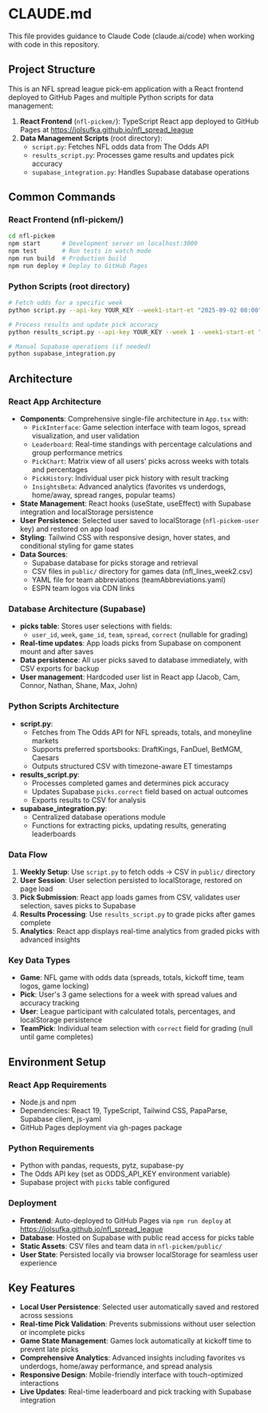 # CLAUDE.md

This file provides guidance to Claude Code (claude.ai/code) when working with code in this repository.

## Project Structure

This is an NFL spread league pick-em application with a React frontend deployed to GitHub Pages and multiple Python scripts for data management:

1. **React Frontend** (`nfl-pickem/`): TypeScript React app deployed to GitHub Pages at https://jolsufka.github.io/nfl_spread_league
2. **Data Management Scripts** (root directory):
   - `script.py`: Fetches NFL odds data from The Odds API
   - `results_script.py`: Processes game results and updates pick accuracy
   - `supabase_integration.py`: Handles Supabase database operations

## Common Commands

### React Frontend (nfl-pickem/)
```bash
cd nfl-pickem
npm start      # Development server on localhost:3000
npm test       # Run tests in watch mode
npm run build  # Production build
npm run deploy # Deploy to GitHub Pages
```

### Python Scripts (root directory)
```bash
# Fetch odds for a specific week
python script.py --api-key YOUR_KEY --week1-start-et "2025-09-02 08:00" --week 2 --csv nfl_lines_week2.csv

# Process results and update pick accuracy
python results_script.py --api-key YOUR_KEY --week 1 --week1-start-et "2025-09-02 08:00"

# Manual Supabase operations (if needed)
python supabase_integration.py
```

## Architecture

### React App Architecture
- **Components**: Comprehensive single-file architecture in `App.tsx` with:
  - `PickInterface`: Game selection interface with team logos, spread visualization, and user validation
  - `Leaderboard`: Real-time standings with percentage calculations and group performance metrics
  - `PickChart`: Matrix view of all users' picks across weeks with totals and percentages
  - `PickHistory`: Individual user pick history with result tracking
  - `InsightsBeta`: Advanced analytics (favorites vs underdogs, home/away, spread ranges, popular teams)
- **State Management**: React hooks (useState, useEffect) with Supabase integration and localStorage persistence
- **User Persistence**: Selected user saved to localStorage (`nfl-pickem-user` key) and restored on app load
- **Styling**: Tailwind CSS with responsive design, hover states, and conditional styling for game states
- **Data Sources**: 
  - Supabase database for picks storage and retrieval
  - CSV files in `public/` directory for games data (nfl_lines_week2.csv)
  - YAML file for team abbreviations (teamAbbreviations.yaml)
  - ESPN team logos via CDN links

### Database Architecture (Supabase)
- **picks table**: Stores user selections with fields:
  - `user_id`, `week`, `game_id`, `team`, `spread`, `correct` (nullable for grading)
- **Real-time updates**: App loads picks from Supabase on component mount and after saves
- **Data persistence**: All user picks saved to database immediately, with CSV exports for backup
- **User management**: Hardcoded user list in React app (Jacob, Cam, Connor, Nathan, Shane, Max, John)

### Python Scripts Architecture
- **script.py**: 
  - Fetches from The Odds API for NFL spreads, totals, and moneyline markets
  - Supports preferred sportsbooks: DraftKings, FanDuel, BetMGM, Caesars
  - Outputs structured CSV with timezone-aware ET timestamps
- **results_script.py**:
  - Processes completed games and determines pick accuracy
  - Updates Supabase `picks.correct` field based on actual outcomes
  - Exports results to CSV for analysis
- **supabase_integration.py**:
  - Centralized database operations module
  - Functions for extracting picks, updating results, generating leaderboards

### Data Flow
1. **Weekly Setup**: Use `script.py` to fetch odds → CSV in `public/` directory
2. **User Session**: User selection persisted to localStorage, restored on page load
3. **Pick Submission**: React app loads games from CSV, validates user selection, saves picks to Supabase
4. **Results Processing**: Use `results_script.py` to grade picks after games complete
5. **Analytics**: React app displays real-time analytics from graded picks with advanced insights

### Key Data Types
- **Game**: NFL game with odds data (spreads, totals, kickoff time, team logos, game locking)
- **Pick**: User's 3 game selections for a week with spread values and accuracy tracking
- **User**: League participant with calculated totals, percentages, and localStorage persistence
- **TeamPick**: Individual team selection with `correct` field for grading (null until game completes)

## Environment Setup

### React App Requirements
- Node.js and npm
- Dependencies: React 19, TypeScript, Tailwind CSS, PapaParse, Supabase client, js-yaml
- GitHub Pages deployment via gh-pages package

### Python Requirements
- Python with pandas, requests, pytz, supabase-py
- The Odds API key (set as ODDS_API_KEY environment variable)
- Supabase project with `picks` table configured

### Deployment
- **Frontend**: Auto-deployed to GitHub Pages via `npm run deploy` at https://jolsufka.github.io/nfl_spread_league
- **Database**: Hosted on Supabase with public read access for picks table
- **Static Assets**: CSV files and team data in `nfl-pickem/public/`
- **User State**: Persisted locally via browser localStorage for seamless user experience

## Key Features
- **Local User Persistence**: Selected user automatically saved and restored across sessions
- **Real-time Pick Validation**: Prevents submissions without user selection or incomplete picks
- **Game State Management**: Games lock automatically at kickoff time to prevent late picks
- **Comprehensive Analytics**: Advanced insights including favorites vs underdogs, home/away performance, and spread analysis
- **Responsive Design**: Mobile-friendly interface with touch-optimized interactions
- **Live Updates**: Real-time leaderboard and pick tracking with Supabase integration